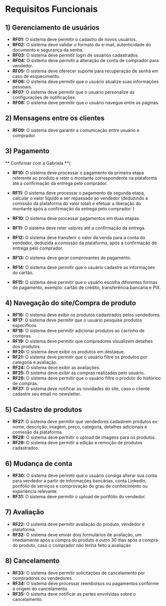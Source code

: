 # Requisitos Funcionais

## 1) Gerenciamento de usuários

- **RF01:** O sistema deve permitir o cadastro de novos usuários.
- **RF02:** O sistema deve validar o formato do e-mail, autenticidade do documento e segurança da senha.
- **RF03:** O sistema deve permitir login de usuários cadastrados.
- **RF04:** O sistema deve permitir a alteração de conta de comprador para vendedor.
- **RF05:** O sistema deve oferecer suporte para recuperação de senha em caso de esquecimento.
- **RF06:** O sistema deve permitir que o usuário atualize suas informações pessoais.
- **RF07:** O sistema deve permitir que o usuário personalize as configurações de notificações.
- **RF08:** O sistema deve permitir que o usuário navegue entre as páginas.

## 2) Mensagens entre os clientes

- **RF09:** O sistema deve garantir a comunicação entre usuário e comprador.

## 3) Pagamento

** Confirmar com a Gabriela **(
- **RF10:** O sistema deve processar o pagamento da primeira etapa referente ao produto e reter o montante correspondente na plataforma até a confirmação da entrega pelo comprador.
- **RF11:** O sistema deve processar o pagamento da segunda etapa, calcular o valor líquido a ser repassado ao vendedor (deduzindo a comissão da plataforma do valor total) e efetuar a liberação do montante após a confirmação da entrega pelo comprador.
)


- **RF10:** O sistema deve processar pagamentos em duas etapas.
- **RF11:** O sistema deve reter valores até a confirmação da entrega.
- **RF12:** O sistema deve transferir o valor da venda para a conta do vendedor, deduzida a comissão da plataforma, após a confirmação de entrega pelo comprador.
- **RF13:** O sistema deve gerar comprovantes de pagamento.
- **RF14:** O sistema deve permitir que o usuário cadastre as informações do cartão.
- **RF15:** O sistema deve permitir que o usuário escolha diferentes formas de pagamento, exemplo: cartão de crédito, transferência bancária e PIX.

## 4) Navegação do site/Compra de produto

- **RF16:** O sistema deve exibir os produtos cadastrados pelos vendedores.
- **RF17:** O sistema deve permitir que o usuário pesquise produtos específicos.
- **RF18:** O sistema deve permitir adicionar produtos ao carrinho de compras.
- **RF19:** O sistema deve permitir que compradores visualizem detalhes dos produtos.
- **RF20:** O sistema deve exibir os produtos em destaque.
- **RF21:** O sistema deve permitir que o usuário filtre os produtos por categoria e avaliação.
- **RF24:** O sistema deve exibir as avaliações.
- **RF25:** O sistema deve exibir as compras realizadas pelo usuário.
- **RF26:** O sistema deve permitir que o usuário filtre o produto do histórico de compras.
- **RF37:** O sistema deve notificar as novidades do site, caso o cliente cadastre seu email no newsletter.


## 5) Cadastro de produtos

- **RF27:** O sistema deve permitir que vendedores cadastrem produtos ex: nome, descrição, imagem, preço, categoria, detalhes adicionais e comissão da plataforma.
- **RF28:** O sistema deve permitir o upload de imagens para os produtos.
- **RF29:** O sistema deve permitir a edição e remoção de produtos cadastrados.

## 6) Mudança de conta

- **RF30:** O sistema deve permitir que o usuário consiga alterar sua conta para vendedor a partir de informações bancárias, conta LinkedIn, portfólio de serviços e comprovação de grau de conhecimento ou experiência relevante.
- **RF31:** O sistema deve permitir o upload de portfólio do vendedor.

## 7) Avaliação

- **RF22:** O sistema deve permitir avaliação do produto, vendedor e plataforma.
- **RF32:** O sistema deve enviar dois formulários de avaliação, um imediamente após a compra do produto e outro 30 dias após a compra do produto, caso o comprador não tenha feito a avaliação

## 8) Cancelamento

- **RF33:** O sistema deve permitir solicitações de cancelamento por compradores ou vendedores.
- **RF34:** O sistema deve processar reembolsos ou pagamentos conforme a origem do cancelamento.
- **RF35:** O sistema deve notificar as partes envolvidas sobre o cancelamento.
